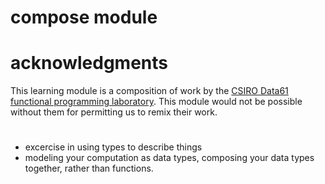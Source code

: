 # compose module

# acknowledgments

This learning module is a composition of work by the [CSIRO Data61 functional programming laboratory](https://github.com/data61/fp-course). This module would not be possible without them for permitting us to remix their work.


# 
- excercise in using types to describe things
- modeling your computation as data types, composing your data types together, rather than functions.

